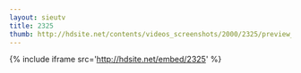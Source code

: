 ```yaml
---
layout: sieutv
title: 2325
thumb: http://hdsite.net/contents/videos_screenshots/2000/2325/preview_360p.mp4.jpg
---
```

{% include iframe src='http://hdsite.net/embed/2325' %}
 
